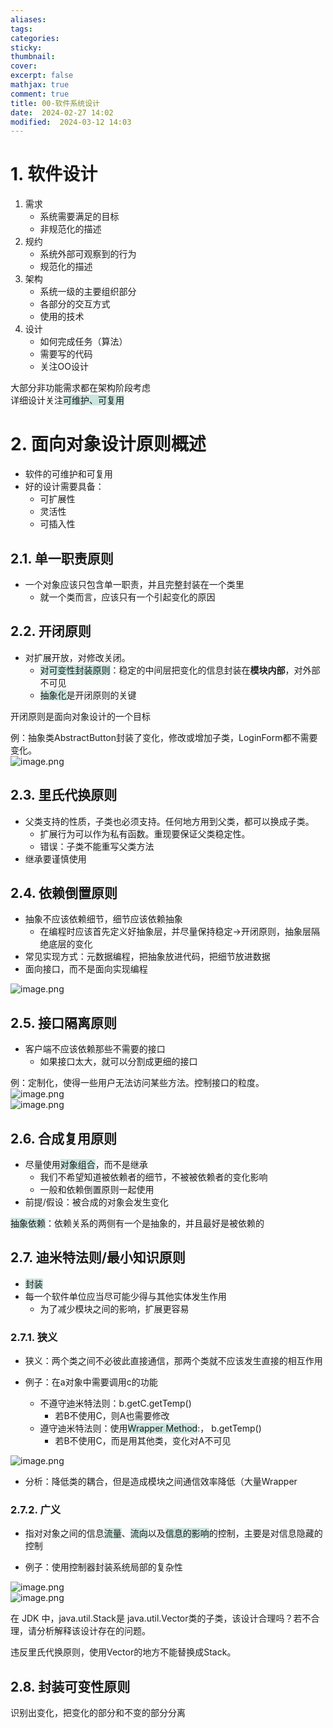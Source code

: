 ```yaml
---
aliases: 
tags: 
categories:
sticky:
thumbnail:
cover: 
excerpt: false
mathjax: true
comment: true
title: 00-软件系统设计
date:  2024-02-27 14:02
modified:  2024-03-12 14:03
---
```


# 1. 软件设计

1. 需求
	- 系统需要满足的目标
	- 非规范化的描述
2. 规约
	- 系统外部可观察到的行为
	- 规范化的描述
3. 架构
	- 系统一级的主要组织部分
	- 各部分的交互方式
	- 使用的技术
4. 设计
	- 如何完成任务（算法）
	- 需要写的代码
	- 关注OO设计

大部分非功能需求都在架构阶段考虑  
详细设计关注<span style="background:rgba(3, 135, 102, 0.2)">可维护、可复用</span>

# 2. 面向对象设计原则概述

- 软件的可维护和可复用
- 好的设计需要具备：
	- 可扩展性
	- 灵活性
	- 可插入性

## 2.1. 单一职责原则

- 一个对象应该只包含单一职责，并且完整封装在一个类里
	- 就一个类而言，应该只有一个引起变化的原因

## 2.2. 开闭原则

- 对扩展开放，对修改关闭。
	- <span style="background:rgba(3, 135, 102, 0.2)">对可变性封装原则</span>：稳定的中间层把变化的信息封装在**模块内部**，对外部不可见
	- <span style="background:rgba(3, 135, 102, 0.2)">抽象化</span>是开闭原则的关键

开闭原则是面向对象设计的一个目标

例：抽象类AbstractButton封装了变化，修改或增加子类，LoginForm都不需要变化。  
![image.png](https://chillcharlie-img.oss-cn-hangzhou.aliyuncs.com/image%2F2024%2F02%2F29%2F10-47-42-e81cd84406e6ae65d52091b3dda29c12-20240229104740-3b6e0e.png)

## 2.3. 里氏代换原则

- 父类支持的性质，子类也必须支持。任何地方用到父类，都可以换成子类。
	- 扩展行为可以作为私有函数。重现要保证父类稳定性。
	- 错误：子类不能重写父类方法
- 继承要谨慎使用

## 2.4. 依赖倒置原则

- 抽象不应该依赖细节，细节应该依赖抽象
	- 在编程时应该首先定义好抽象层，并尽量保持稳定->开闭原则，抽象层隔绝底层的变化
- 常见实现方式：元数据编程，把抽象放进代码，把细节放进数据
- 面向接口，而不是面向实现编程

![image.png](https://chillcharlie-img.oss-cn-hangzhou.aliyuncs.com/image%2F2024%2F02%2F29%2F11-40-01-3bafd08bad3f6f3a5eca0dbcf5352752-20240229114000-1fd093.png)

## 2.5. 接口隔离原则

- 客户端不应该依赖那些不需要的接口
	- 如果接口太大，就可以分割成更细的接口

例：定制化，使得一些用户无法访问某些方法。控制接口的粒度。  
![image.png](https://chillcharlie-img.oss-cn-hangzhou.aliyuncs.com/image%2F2024%2F02%2F29%2F11-53-39-72d2cb59d4bb53b0b9aa1348a2693b2f-20240229115338-604541.png)  
![image.png](https://chillcharlie-img.oss-cn-hangzhou.aliyuncs.com/image%2F2024%2F02%2F29%2F11-54-30-782a7683437c57b86f1c74c9803a0ef3-20240229115429-5f57b3.png)

## 2.6. 合成复用原则

- 尽量使用<span style="background:rgba(3, 135, 102, 0.2)">对象组合</span>，而不是继承
	- 我们不希望知道被依赖者的细节，不被被依赖者的变化影响
	- 一般和依赖倒置原则一起使用
- 前提/假设：被合成的对象会发生变化

<span style="background:rgba(3, 135, 102, 0.2)">抽象依赖</span>：依赖关系的两侧有一个是抽象的，并且最好是被依赖的

## 2.7. 迪米特法则/最小知识原则

- <span style="background:rgba(3, 135, 102, 0.2)">封装</span>
- 每一个软件单位应当尽可能少得与其他实体发生作用
	- 为了减少模块之间的影响，扩展更容易

### 2.7.1. 狭义

- 狭义：两个类之间不必彼此直接通信，那两个类就不应该发生直接的相互作用

- 例子：在a对象中需要调用c的功能
	- 不遵守迪米特法则：b.getC.getTemp()
		- 若B不使用C，则A也需要修改
	- 遵守迪米特法则：使用<span style="background:rgba(3, 135, 102, 0.2)">Wrapper Method</span>:， b.getTemp()
		- 若B不使用C，而是用其他类，变化对A不可见

![image.png](https://chillcharlie-img.oss-cn-hangzhou.aliyuncs.com/image%2F2024%2F03%2F05%2F15-11-13-ee4d6dc34b31bbe538835acd28612a73-20240305151112-e89cea.png)

- 分析：降低类的耦合，但是造成模块之间通信效率降低（大量Wrapper

### 2.7.2. 广义

- 指对对象之间的信息<span style="background:rgba(3, 135, 102, 0.2)">流量</span>、<span style="background:rgba(3, 135, 102, 0.2)">流向</span>以及<span style="background:rgba(3, 135, 102, 0.2)">信息的影响</span>的控制，主要是对信息隐藏的控制

- 例子：使用控制器封装系统局部的复杂性

![image.png](https://chillcharlie-img.oss-cn-hangzhou.aliyuncs.com/image%2F2024%2F03%2F05%2F15-21-12-32269d9fa2650c9b2d789211d7b46681-20240305152111-5c9663.png)  
![image.png](https://chillcharlie-img.oss-cn-hangzhou.aliyuncs.com/image%2F2024%2F03%2F05%2F15-21-29-c9a45b5f512d1ef39fe690ce1f78e435-20240305152128-179f56.png)

在 JDK 中，java.util.Stack是 java.util.Vector类的子类，该设计合理吗？若不合理，请分析解释该设计存在的问题。

违反里氏代换原则，使用Vector的地方不能替换成Stack。

## 2.8. 封装可变性原则

识别出变化，把变化的部分和不变的部分分离